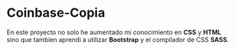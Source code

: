 # Coinbase-Copia

En este proyecto no solo he aumentado mi conocimiento en **CSS** y **HTML** sino que tambien aprendi a utilizar **Bootstrap** y el compilador de CSS **SASS**.

